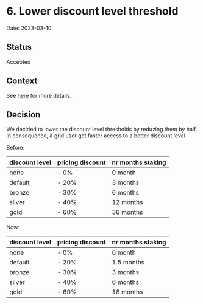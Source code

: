 # 6. Lower discount level threshold

Date: 2023-03-10

## Status

Accepted

## Context

See [here](https://github.com/threefoldtech/tfchain/issues/637) for more details.

## Decision

We decided to lower the discount level thresholds by reduzing them by half.
In consequence, a grid user get faster access to a better discount level

Before:

 | discount level | pricing discount | nr months staking |
 | -------------- | -----------------| ----------------- |
 | none           | - 0%             | 0 month           |
 | default        | - 20%            | 3 months          |
 | bronze         | - 30%            | 6 months          |
 | silver         | - 40%            | 12 months         |
 | gold           | - 60%            | 36 months         |

Now:

 | discount level | pricing discount | nr months staking |
 | -------------- | -----------------| ----------------- |
 | none           | - 0%             | 0 month           |
 | default        | - 20%            | 1.5 months        |
 | bronze         | - 30%            | 3 months          |
 | silver         | - 40%            | 6 months          |
 | gold           | - 60%            | 18 months         |
